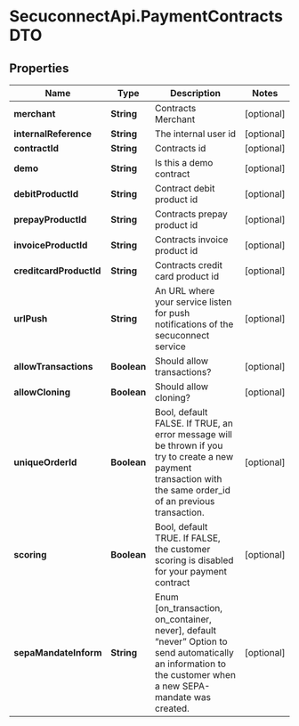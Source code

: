 # SecuconnectApi.PaymentContractsDTO

## Properties
Name | Type | Description | Notes
------------ | ------------- | ------------- | -------------
**merchant** | **String** | Contracts Merchant | [optional] 
**internalReference** | **String** | The internal user id | [optional] 
**contractId** | **String** | Contracts id | [optional] 
**demo** | **String** | Is this a demo contract | [optional] 
**debitProductId** | **String** | Contract debit product id | [optional] 
**prepayProductId** | **String** | Contracts prepay product id | [optional] 
**invoiceProductId** | **String** | Contracts invoice product id | [optional] 
**creditcardProductId** | **String** | Contracts credit card product id | [optional] 
**urlPush** | **String** | An URL where your service listen for push notifications of the secuconnect service | [optional] 
**allowTransactions** | **Boolean** | Should allow transactions? | [optional] 
**allowCloning** | **Boolean** | Should allow cloning? | [optional] 
**uniqueOrderId** | **Boolean** | Bool, default FALSE. If TRUE, an error message will be thrown if you try to create a new payment transaction with the same order_id of an previous transaction. | [optional] 
**scoring** | **Boolean** | Bool, default TRUE. If FALSE, the customer scoring is disabled for your payment contract | [optional] 
**sepaMandateInform** | **String** | Enum [on_transaction, on_container, never], default “never” Option to send automatically an information to the customer when a new SEPA-mandate was created. | [optional] 



